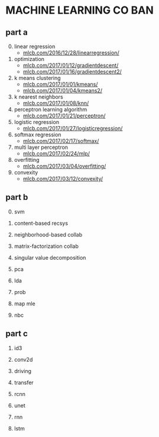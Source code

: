 # MACHINE LEARNING CO BAN

## part a
0. linear regression
    * [mlcb.com/2016/12/28/linearregression/](https://machinelearningcoban.com/2016/12/28/linearregression/)
1. optimization
    * [mlcb.com/2017/01/12/gradientdescent/](https://machinelearningcoban.com/2017/01/12/gradientdescent/)
    * [mlcb.com/2017/01/16/gradientdescent2/](https://machinelearningcoban.com/2017/01/16/gradientdescent2/)
2. k means clustering
    * [mlcb.com/2017/01/01/kmeans/](https://machinelearningcoban.com/2017/01/01/kmeans/)
    * [mlcb.com/2017/01/04/kmeans2/](https://machinelearningcoban.com/2017/01/04/kmeans2/)
3. k nearest neighbors
    * [mlcb.com/2017/01/08/knn/](https://machinelearningcoban.com/2017/01/08/knn/)
4. perceptron learning algorithm
    * [mlcb.com/2017/01/21/perceptron/](https://machinelearningcoban.com/2017/01/21/perceptron/)
5. logistic regression
    * [mlcb.com/2017/01/27/logisticregression/](https://machinelearningcoban.com/2017/01/27/logisticregression/)
6. softmax regression
    * [mlcb.com/2017/02/17/softmax/](https://machinelearningcoban.com/2017/02/17/softmax/)
7. multi layer perceptron
    * [mlcb.com/2017/02/24/mlp/](https://machinelearningcoban.com/2017/02/24/mlp/)
8. overfitting
    * [mlcb.com/2017/03/04/overfitting/](https://machinelearningcoban.com/2017/03/04/overfitting/)
9. convexity
    * [mlcb.com/2017/03/12/convexity/](https://machinelearningcoban.com/2017/03/12/convexity/)

## part b
0. svm
1. content-based recsys
2. neighborhood-based collab
3. matrix-factorization collab
4. singular value decomposition

5. pca
6. lda
7. prob
8. map mle
9. nbc

## part c
1. id3
2. conv2d
3. driving
4. transfer
5. rcnn

6. unet
7. rnn
8. lstm

